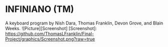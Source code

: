 INFINIANO (TM)
=============

A keyboard program by Nish Dara, Thomas Franklin, Devon Grove, and Blain Weeks.
![Picture][Screenshot]
[Screenshot]: https://github.com/ThomasLFranklin/Final-Project/graphics/Screenshot.png?raw=true
